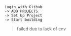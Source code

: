 
```
Login with Github
-> ADD PROJECTS
-> Set Up Project
-> Start building
```

> failed due to lack of env
